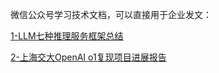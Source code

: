 微信公众号学习技术文档，可以直接用于企业发文：

[1-LLM七种推理服务框架总结](../5-技术文档/1-LLM七种推理服务框架总结.md)

[2-上海交大OpenAI o1复现项目进展报告](../5-技术文档/2-上海交大OpenAI%20o1复现项目进展报告.md)